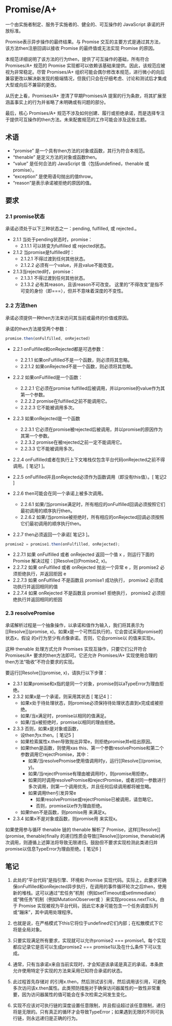 # Promise/A+

一个由实施者制定、服务于实施者的、健全的、可互操作的 JavaScript 承诺的开放标准。

Promise表示异步操作的最终结果。与 Promise 交互的主要方式是通过其方法，该方法then注册回调以接收 Promise 的最终值或无法实现 Promise 的原因。

本规范详细说明了该方法的行为then，提供了可互操作的基础，所有符合 Promises/A+ 规范的 Promise 实现都可以依赖该基础来提供。因此，该规范应被视为非常稳定。尽管 Promises/A+ 组织可能会偶尔修改本规范，进行微小的向后兼容更改以解决新发现的极端情况，但我们只会在仔细考虑、讨论和测试后才集成大型或向后不兼容的更改。

从历史上看，Promises/A+ 澄清了早期Promises/A 提案的行为条款，将其扩展至涵盖事实上的行为并省略了未明确或有问题的部分。

最后，核心 Promises/A+ 规范不涉及如何创建、履行或拒绝承诺，而是选择专注于提供可互操作的then方法。未来配套规范的工作可能会涉及这些主题。

## 术语
- “promise” 是一个具有then方法的对象或函数，其行为符合本规范。
- “thenable” 是定义方法的对象或函数then。
- “value” 是任何合法的 JavaScript 值（包括undefined，thenable 或 promise）。
- “exception” 是使用语句抛出的值throw。
- “reason”是表示承诺被拒绝的原因的值。

## 要求
### 2.1 promise状态
承诺必须处于以下三种状态之一：pending, fulfilled, 或 rejected.。

- 2.1.1 当处于pending状态时，promise：
  - 2.1.1.1 可以转变为fulfilled 或 rejected状态。
- 2.1.2 当promise是fulfilled时：
  - 2.1.2.1 不得过渡到任何其他状态。
  - 2.1.2.2 必须有一个value，并且value不能改变。
- 2.1.3当rejected时，promise：
  - 2.1.3.1 不得过渡到任何其他状态。
  - 2.1.3.2 必有其reason，且该reason不可改变。
这里的“不得改变”是指不可变的身份（即===），但并不意味着深度的不变性。

### 2.2 方法then​
承诺必须提供一种then方法来访问其当前或最终的价值或原因。

承诺的then方法接受两个参数：
``` ts
promise.then(onFulfilled, onRejected)
```
- 2.2.1 onFulfilled和onRejected都是可选参数：
  - 2.2.1.1 如果onFulfilled不是一个函数，则必须将其忽略。
  - 2.2.1.2 如果onRejected不是一个函数，则必须将其忽略。

- 2.2.2 如果onFulfilled是一个函数：
  - 2.2.2.1 它必须在promise fulfilled后被调用，并以promise的value作为其第一个参数。
  - 2.2.2.2 promise在fulfilled之前不能调用它。
  - 2.2.2.3 它不能被调用多次。

- 2.2.3 如果onRejected是一个函数
  - 2.2.3.1 它必须在promise被rejected后被调用，并以promise的原因作为其第一个参数。
  - 2.2.3.2 promise在被rejected之前一定不能调用它。
  - 2.2.3.3 它不能被调用多次。

- 2.2.4 onFulfilled或者在执行上下文堆栈仅包含平台代码onRejected之前不得调用。[ 笔记1 ]。

- 2.2.5 onFulfilled并且onRejected必须作为函数调用（即没有this值）。[ 笔记2 ]

- 2.2.6 then可能会在同一个承诺上被多次调用。
  - 2.2.6.1 如果/当promise满足时，所有相应的onFulfilled回调必须按照它们最初调用的顺序执行then。
  - 2.2.6.2 如果/当promise被拒绝时，所有相应的onRejected回调必须按照它们最初调用的顺序执行then。

- 2.2.7 then必须返回一个承诺[ 笔记3 ]。
```ts
promise2 = promise1.then(onFulfilled, onRejected);
```
  - 2.2.7.1 如果 onFulfilled 或者 onRejected 返回一个值 x ，则运行下面的 Promise 解决过程：[[Resolve]](Promise2, x)。
  - 2.2.7.2 如果 onFulfilled 或者 onRejected 抛出一个异常 e ，则 promise2 必须拒绝执行，并返回拒因 e
  - 2.2.7.3 如果 onFulfilled 不是函数且 promise1 成功执行， promise2 必须成功执行并返回相同的值
  - 2.2.7.4 如果 onRejected 不是函数且 promise1 拒绝执行， promise2 必须拒绝执行并返回相同的拒因

### 2.3 resolvePromise
承诺解析过程是一个抽象操作，以承诺和值作为输入，我们将其表示为[[Resolve]](promise, x)。如果x是一个可然后执行的，它会尝试采用promise的状态x，假设 的x行为至少有点像承诺。否则，它会promise以 的值来实现x。

这种 thenable 处理方式允许 Promises 实现互操作，只要它们公开符合 Promises/A+ 要求的then方法即可。它还允许 Promises/A+ 实现使用合理的then方法“吸收”不符合要求的实现。

要运行[[Resolve]](promise, x)，请执行以下步骤：

- 2.3.1 如果promise和x指的是同一个对象，promise则以aTypeError为理由拒绝。
- 2.3.2 如果x是一个承诺，则采用其状态 [ 笔记4 ]：
  - 如果x处于待处理状态，则promise必须保持待处理状态直到x完成或被拒绝。
  - 如果/当x满足时，promise以相同的值满足。
  - 如果/当x被拒绝时，promise以相同的理由拒绝。
- 2.3.3 否则，如果x是对象或函数，
  - 设then为x.then。[ 笔记5 ]
  - 如果检索属性x.then导致抛出异常e，则拒绝promise并e给出原因。
  - 如果then是函数，则使用xas this、第一个参数resolvePromise和第二个参数调用它rejectPromise，其中：
    - 如果/当resolvePromise使用值调用时y，运行[[Resolve]](promise, y)。
    - 如果/当rejectPromise有理由被调用时r，则promise用拒绝r。
    - 如果同时调用resolvePromise和rejectPromise，或者对同一参数进行多次调用，则第一个调用优先，并且任何后续调用都将被忽略。
    - 如果调用then引发异常e
      - 如果resolvePromise或rejectPromise已被调用，请忽略它。
      - 否则，promise以e作为理由拒绝。
  - 如果then不是函数，则promise用 来满足x。
- 2.3.4 如果x不是对象或函数，则promise用 来实现x。

如果使用参与循环 thenable 链的 thenable 解析了 Promise，这样[[Resolve]](promise, thenable)finally 的递归性质会导致[[Resolve]](promise, thenable)再次调用，则遵循上述算法将导致无限递归。鼓励但不要求实现检测此类递归并promise以信息TypeError为理由拒绝。[ 笔记6 ]



## 笔记
1. 此处的“平台代码”是指引擎、环境和 Promise 实现代码。实际上，此要求可确保onFulfilled和onRejected异步执行，在调用的事件循环轮次之后then，使用新的堆栈。这可以通过“宏任务”机制（例如setTimeout或setImmediate）或“微任务”机制（例如MutationObserver或 ）来实现process.nextTick。由于 Promise 实现被视为平台代码，因此它本身可能包含一个任务调度队列或“蹦床”，其中调用处理程序。

2. 也就是说，在严格模式下this它将位于undefined它们内部；在松散模式下它将是全局对象。

3. 只要实现满足所有要求，实现就可以允许promise2 === promise1。每个实现都应记录它是否可以生成promise2 === promise1以及在什么条件下可以生成。

4. 通常，只有当承诺x来自当前实现时，才会知道该承诺是真正的承诺。本条款允许使用特定于实现的方法来采用已知符合承诺的状态。

5. 此过程首先存储对 的引用x.then，然后测试该引用，然后调用该引用，可避免多次访问该x.then属性。此类预防措施对于确保访问器属性的一致性非常重要，因为访问器属性的值可能会在多次检索之间发生变化。

6. 实现不应该对可执行链的深度设置任意限制，并且假设超过该任意限制，递归将是无限的。只有真正的循环才会导致TypeError；如果遇到无限的不同可执行链，则永远递归是正确的行为。


